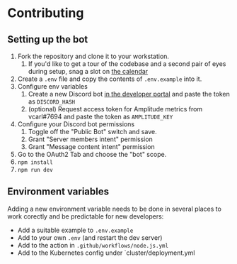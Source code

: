 # Contributing

## Setting up the bot

1. Fork the repository and clone it to your workstation.
   1. If you'd like to get a tour of the codebase and a second pair of eyes during setup, snag a slot on [the calendar](https://calendly.com/vcarl/bots)
1. Create a `.env` file and copy the contents of `.env.example` into it.
1. Configure env variables
   1. Create a new Discord bot [in the developer portal](https://discord.com/developers/applications) and paste the token as `DISCORD_HASH`
   1. (optional) Request access token for Amplitude metrics from vcarl#7694 and paste the token as `AMPLITUDE_KEY`
1. Configure your Discord bot permissions
   1. Toggle off the "Public Bot" switch and save.
   1. Grant "Server members intent" permission
   1. Grant "Message content intent" permission
1. Go to the OAuth2 Tab and choose the "bot" scope.
1. `npm install`
1. `npm run dev`

## Environment variables

Adding a new environment variable needs to be done in several places to work corectly and be predictable for new developers:

- Add a suitable example to `.env.example`
- Add to your own `.env` (and restart the dev server)
- Add to the action in `.github/workflows/node.js.yml`
- Add to the Kubernetes config under `cluster/deployment.yml
